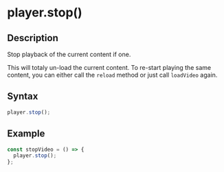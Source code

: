 # player.stop()

## Description

Stop playback of the current content if one.

This will totaly un-load the current content.
To re-start playing the same content, you can either call the `reload` method
or just call `loadVideo` again.

## Syntax

```js
player.stop();
```

## Example

```js
const stopVideo = () => {
  player.stop();
};
```

